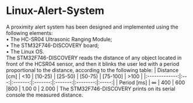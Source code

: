 # Linux-Alert-System
A proximity alert system has been designed and implemented using the following elements:<br />
• The HC-SR04 Ultrasonic Ranging Module;<br />
• The STM32F746-DISCOVERY board;<br />
• The Linux OS.<br />
The STM32F746-DISCOVERY reads the distance of any object located in front of the HCSR04
sensor, and then it blinks the user led with a period proportional to the distance,
according to the following table:
| Distance [cm] | <10 | [10-25) | [25-50) | [50-75) | [75-100] | >100  |
|:-------------:|:---:|:-------:|:-------:|:-------:|:--------:|:-----:|
| Period [ms]   | ∞   | 400     | 600     |800      | 1.00 0   | 2.000 |
The STM32F746-DISCOVERY prints on its serial console the measured distance.<br />
